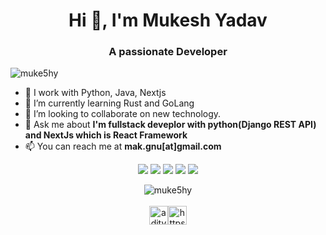 <h1 align="center">Hi 👋, I'm Mukesh Yadav</h1>
<h3 align="center">A passionate Developer</h3>

<p align="left">
  <img
    src="https://komarev.com/ghpvc/?username=muke5hy"
    alt="muke5hy"
  />
</p>


- 🔭 I work with Python, Java, Nextjs 
- 🌱 I’m currently learning Rust and GoLang
- 🤝 I’m looking to collaborate on new technology. 
- 💬 Ask me about **I'm fullstack deveplor with python(Django REST
API) and NextJs which is React Framework** 
- 📫 You can reach me at **mak.gnu[at]gmail.com** 

<p align="center">
  <a href="https://twitter.com/muke5hy"
    ><img
      src="https://img.shields.io/badge/twitter-%231DA1F2.svg?&style=for-the-badge&logo=twitter&logoColor=white"
  /></a>
  <a href="https://medium.com/@muke5hy"
    ><img
      src="https://img.shields.io/badge/medium-%2312100E.svg?&style=for-the-badge&logo=medium&logoColor=white"
  /></a>
  <a href="https://www.linkedin.com/in/muke5hy/"
    ><img
      src="https://img.shields.io/badge/linkedin-%230077B5.svg?&style=for-the-badge&logo=linkedin&logoColor=white"
  /></a>
  <a href="https://www.instagram.com/muke5hy/"
    ><img
      src="https://img.shields.io/badge/instagram-%23E4405F.svg?&style=for-the-badge&logo=instagram&logoColor=white"
  /></a>
  <a href="https://www.facebook.com/muke5hy"
    ><img
      src="https://img.shields.io/badge/facebook-%231877F2.svg?&style=for-the-badge&logo=facebook&logoColor=white"
  /></a>
</p>


<p align="center">
  <img
    align="center"
    src="https://github-readme-stats.vercel.app/api?username=muke5hy&show_icons=true"
    alt="muke5hy"
  />
  <br /><br />
  <a href="https://twitter.com/muke5hy" target="blank"
    ><img
      align="center"
      src="https://cdn.jsdelivr.net/npm/simple-icons@3.0.1/icons/twitter.svg"
      alt="aditya__bhalsod"
      height="30"
      width="30" /></a
  ><a
    href="https://www.linkedin.com/in/muke5hy/"
    target="blank"
    ><img
      align="center"
      src="https://cdn.jsdelivr.net/npm/simple-icons@3.0.1/icons/linkedin.svg"
      alt="https://www.linkedin.com/in/muke5hy/"
      height="30"
      width="30"
  /></a>
</p>
